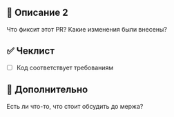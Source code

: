 ## 📝 Описание 2
Что фиксит этот PR? Какие изменения были внесены?

## ✅ Чеклист
- [ ] Код соответствует требованиям

## 💬 Дополнительно
Есть ли что-то, что стоит обсудить до мержа?
